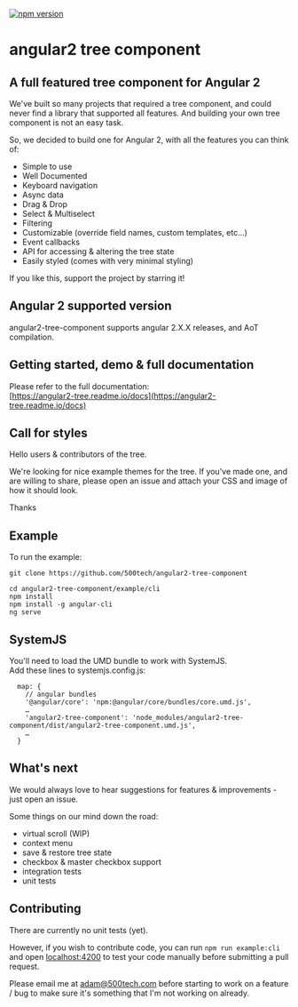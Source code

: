 [![npm version](https://badge.fury.io/js/angular2-tree-component.svg)](https://badge.fury.io/js/angular2-tree-component)
# angular2 tree component

## A full featured tree component for Angular 2
We've built so many projects that required a tree component, and could never find a library that supported all features.
And building your own tree component is not an easy task.

So, we decided to build one for Angular 2, with all the features you can think of:
* Simple to use
* Well Documented
* Keyboard navigation
* Async data
* Drag & Drop
* Select & Multiselect
* Filtering
* Customizable (override field names, custom templates, etc...)
* Event callbacks
* API for accessing & altering the tree state
* Easily styled (comes with very minimal styling)

If you like this, support the project by starring it!

## Angular 2 supported version
angular2-tree-component supports angular 2.X.X releases, and AoT compilation.

## Getting started, demo & full documentation
Please refer to the full documentation:  
[https://angular2-tree.readme.io/docs](https://angular2-tree.readme.io/docs)

## Call for styles
Hello users & contributors of the tree.

We're looking for nice example themes for the tree.
If you've made one, and are willing to share, please open an issue and attach your CSS and image of how it should look.

Thanks

## Example
To run the example:
```
git clone https://github.com/500tech/angular2-tree-component

cd angular2-tree-component/example/cli
npm install
npm install -g angular-cli
ng serve
```

## SystemJS
You'll need to load the UMD bundle to work with SystemJS.  
Add these lines to systemjs.config.js:  
```
  map: {
    // angular bundles
    '@angular/core': 'npm:@angular/core/bundles/core.umd.js',
    …
    'angular2-tree-component': 'node_modules/angular2-tree-component/dist/angular2-tree-component.umd.js',
    …
  }
```

## What's next
We would always love to hear suggestions for features & improvements - just open an issue.

Some things on our mind down the road:
* virtual scroll (WIP)
* context menu
* save & restore tree state
* checkbox & master checkbox support
* integration tests
* unit tests

## Contributing
There are currently no unit tests (yet).

However, if you wish to contribute code, you can run `npm run example:cli` and open [localhost:4200](http://localhost:4200) to test your code manually before submitting a pull request.

Please email me at adam@500tech.com before starting to work on a feature / bug to make sure it's something that I'm not working on already.
